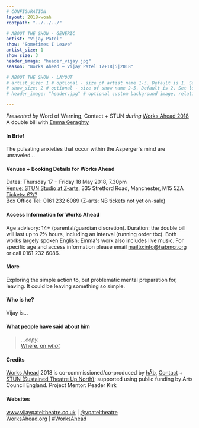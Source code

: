 ```yaml
---
# CONFIGURATION
layout: 2018-woah
rootpath: "../../../"

# ABOUT THE SHOW - GENERIC
artist: "Vijay Patel"
show: "Sometimes I Leave"
artist_size: 1
show_size: 3
header_image: "header_vijay.jpg"
season: "Works Ahead — Vijay Patel 17+18|5|2018"

# ABOUT THE SHOW - LAYOUT
# artist_size: 1 # optional - size of artist name 1-5. Default is 1. Set longer names to lower values
# show_size: 2 # optional - size of show name 2-5. Default is 2. Set longer names to lower values
# header_image: "header.jpg" # optional custom background image, relative to current page

---
```

*Presented by* Word of Warning, Contact + STUN *during* [Works Ahead 2018](/current/2018-worksahead)<br>A double bill with [Emma Geraghty](/current/2018-worksahead/geraghty)      
         
#### In Brief                      
The pulsating anxieties that occur within the Asperger's mind are unraveled…          
               
#### Venues + Booking Details for Works Ahead        
Dates: Thursday 17 + Friday 18 May 2018, 7.30pm          
<a href="" target="_blank">Venue: STUN Studio at Z-arts</a>, 335 Stretford Road, Manchester, M15 5ZA         
<a href="http://" target="_blank">Tickets: £?/?</a>          
Box Office Tel: 0161 232 6089 (Z-arts: NB tickets not yet on-sale)         
        
#### Access Information for Works Ahead           
Age advisory: 14+ (parental/guardian discretion). Duration: the double bill will last up to 2½ hours, including an interval (running order tbc). Both works largely spoken English; Emma's work also includes live music. For specific age and access information please email <mailto:info@habmcr.org> or call 0161 232 6086.        
        
#### More              
Exploring the simple action to, but problematic mental preparation for, leaving. It could be leaving something so simple.          
          
#### Who is he?             
Vijay is…        
          
#### What people have said about him         
>*…copy.*<br><a href="http://" target="_blank">Where, on *what*</a>        
           
#### Credits     
[Works Ahead](/hab/worksahead) 2018 is co-commissioned/co-produced by [hÅb](/hab), <a href="http://contactmcr.com" target="_blank">Contact</a> + <a href="http://stunlive.com" target="_blank">STUN (Sustained Theatre Up North)</a>; supported using public funding by Arts Council England. Project Mentor: Peader Kirk  
        
#### Websites         
<a href="http://www.vijaypateltheatre.co.uk" target="_blank">www.vijaypateltheatre.co.uk</a> | <a href="http://twitter.com/vpateltheatre" target="_blank">@vpateltheatre</a><br><a href="http://worksahead.org" target="_blank">WorksAhead.org</a> | <a href="http://twitter.com/hashtag/WorksAhead" target="_blank">#WorksAhead</a>
